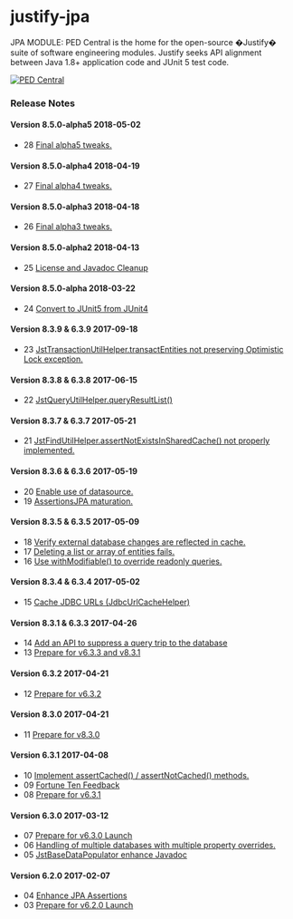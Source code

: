 # justify-jpa
JPA MODULE: PED Central is the home for the open-source �Justify� suite of software engineering modules.
Justify seeks API alignment between Java 1.8+ application code and JUnit 5 test code.

<a href="http://pedcentral.com/justify/" target="_blank">
<img src="http://i1.wp.com/pedcentral.com/wp-content/uploads/2015/01/Justify-e1457816173825.png" alt="PED Central">
</a>

### <a name="changes"></a>Release Notes

#### Version 8.5.0-alpha5 <span class="date">2018-05-02</span>

*   28 [Final alpha5 tweaks.](https://github.com/gtcGroup/justify-jpa/issues/28)

#### Version 8.5.0-alpha4 <span class="date">2018-04-19</span>

*   27 [Final alpha4 tweaks.](https://github.com/gtcGroup/justify-jpa/issues/27)

#### Version 8.5.0-alpha3 <span class="date">2018-04-18</span>

*   26 [Final alpha3 tweaks.](https://github.com/gtcGroup/justify-jpa/issues/26)

#### Version 8.5.0-alpha2 <span class="date">2018-04-13</span>

*   25 [License and Javadoc Cleanup](https://github.com/gtcGroup/justify-jpa/issues/25)

#### Version 8.5.0-alpha <span class="date">2018-03-22</span>

*   24 [Convert to JUnit5 from JUnit4](https://github.com/gtcGroup/justify-jpa/issues/24)

#### Version 8.3.9 & 6.3.9 <span class="date">2017-09-18</span>

*   23 [JstTransactionUtilHelper.transactEntities not preserving Optimistic Lock exception.	](https://github.com/gtcGroup/justify-jpa/issues/23)

#### Version 8.3.8 & 6.3.8 <span class="date">2017-06-15</span>

*   22 [JstQueryUtilHelper.queryResultList()](https://github.com/gtcGroup/justify-jpa/issues/22)

#### Version 8.3.7 & 6.3.7 <span class="date">2017-05-21</span>

*   21 [JstFindUtilHelper.assertNotExistsInSharedCache() not properly implemented.](https://github.com/gtcGroup/justify-jpa/issues/21)

#### Version 8.3.6 & 6.3.6 <span class="date">2017-05-19</span>

*   20 [Enable use of datasource.](https://github.com/gtcGroup/justify-jpa/issues/20)
*   19 [AssertionsJPA maturation.](https://github.com/gtcGroup/justify-jpa/issues/19)

#### Version 8.3.5 & 6.3.5 <span class="date">2017-05-09</span>

*   18 [Verify external database changes are reflected in cache.](https://github.com/gtcGroup/justify-jpa/issues/18)
*   17 [Deleting a list or array of entities fails.](https://github.com/gtcGroup/justify-jpa/issues/17)
*   16 [Use withModifiable() to override readonly queries.](https://github.com/gtcGroup/justify-jpa/issues/16)

#### Version 8.3.4 & 6.3.4 <span class="date">2017-05-02</span>

*   15 [Cache JDBC URLs (JdbcUrlCacheHelper) ](https://github.com/gtcGroup/justify-jpa/issues/15)

#### Version 8.3.1 & 6.3.3 <span class="date">2017-04-26</span>

*   14 [Add an API to suppress a query trip to the database](https://github.com/gtcGroup/justify-jpa/issues/14)
*   13 [Prepare for v6.3.3 and v8.3.1](https://github.com/gtcGroup/justify-jpa/issues/13)

#### Version 6.3.2 <span class="date">2017-04-21</span>

*   12 [Prepare for v6.3.2](https://github.com/gtcGroup/justify-jpa/issues/12)

#### Version 8.3.0 <span class="date">2017-04-21</span>

*   11 [Prepare for v8.3.0](https://github.com/gtcGroup/justify-jpa/issues/11)

#### Version 6.3.1 <span class="date">2017-04-08</span>

*   10 [Implement assertCached() / assertNotCached() methods.](https://github.com/gtcGroup/justify-jpa/issues/10)
*   09 [Fortune Ten Feedback](https://github.com/gtcGroup/justify-jpa/issues/9)
*   08 [Prepare for v6.3.1](https://github.com/gtcGroup/justify-jpa/issues/8)


#### Version 6.3.0 <span class="date">2017-03-12</span>

*   07 [Prepare for v6.3.0 Launch](https://github.com/gtcGroup/justify-jpa/issues/7)
*   06 [Handling of multiple databases with multiple property overrides.](https://github.com/gtcGroup/justify-jpa/issues/6)
*   05 [JstBaseDataPopulator enhance Javadoc](https://github.com/gtcGroup/justify-jpa/issues/5)

#### Version 6.2.0 <span class="date">2017-02-07</span>

*   04 [Enhance JPA Assertions](https://github.com/gtcGroup/justify-jpa/issues/4)
*   03 [Prepare for v6.2.0 Launch](https://github.com/gtcGroup/justify-jpa/issues/3)
